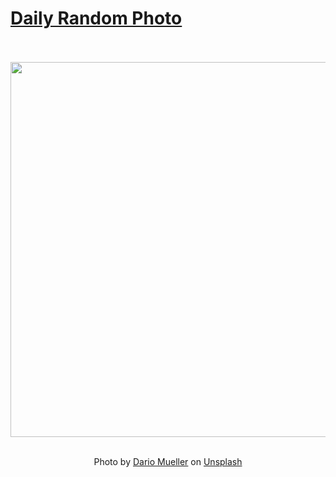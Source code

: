# [Daily Random Photo](https://www.dailyrandomphoto.com/)

<div align="center">
  <br>
  <br>
  <a href="https://www.dailyrandomphoto.com/p/2020/2020-09-08/"><img src="https://images.unsplash.com/photo-1599163988005-a2ed55f659d4?ixlib=rb-1.2.1&q=80&fm=jpg&crop=entropy&cs=tinysrgb&w=1080&fit=max&ixid=eyJhcHBfaWQiOjc3NTA4fQ" width="600px"></a>
  <br>
  <br>
  <p class="has-text-grey">Photo by <a href="https://unsplash.com/@dariomuellerf?utm_source=Daily%20Random%20Photo&amp;utm_medium=referral" target="_blank" rel="noopener noreferrer">Dario Mueller</a> on <a href="https://unsplash.com/photos/3Lx7oCekC0I?utm_source=Daily%20Random%20Photo&amp;utm_medium=referral" target="_blank" rel="noopener noreferrer">Unsplash</a></p>
</div>
